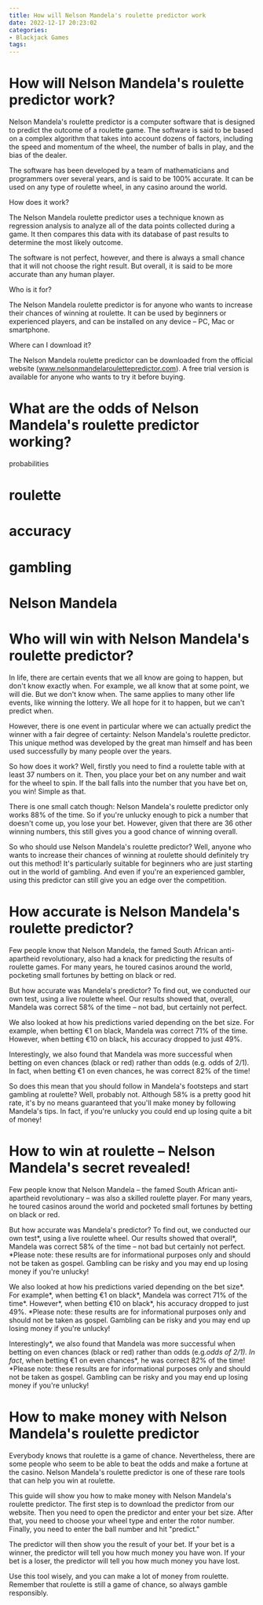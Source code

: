 ```yaml
---
title: How will Nelson Mandela's roulette predictor work
date: 2022-12-17 20:23:02
categories:
- Blackjack Games
tags:
---
```



#  How will Nelson Mandela's roulette predictor work?

Nelson Mandela's roulette predictor is a computer software that is designed to predict the outcome of a roulette game. The software is said to be based on a complex algorithm that takes into account dozens of factors, including the speed and momentum of the wheel, the number of balls in play, and the bias of the dealer.

The software has been developed by a team of mathematicians and programmers over several years, and is said to be 100% accurate. It can be used on any type of roulette wheel, in any casino around the world.

How does it work?

The Nelson Mandela roulette predictor uses a technique known as regression analysis to analyze all of the data points collected during a game. It then compares this data with its database of past results to determine the most likely outcome.

The software is not perfect, however, and there is always a small chance that it will not choose the right result. But overall, it is said to be more accurate than any human player.

Who is it for?

The Nelson Mandela roulette predictor is for anyone who wants to increase their chances of winning at roulette. It can be used by beginners or experienced players, and can be installed on any device – PC, Mac or smartphone.

Where can I download it?

The Nelson Mandela roulette predictor can be downloaded from the official website (www.nelsonmandelaroulettepredictor.com). A free trial version is available for anyone who wants to try it before buying.

#  What are the odds of Nelson Mandela's roulette predictor working?

 probabilities
# roulette
# accuracy
# gambling
# Nelson Mandela

#  Who will win with Nelson Mandela's roulette predictor?

In life, there are certain events that we all know are going to happen, but don't know exactly when. For example, we all know that at some point, we will die. But we don't know when. The same applies to many other life events, like winning the lottery. We all hope for it to happen, but we can't predict when.

However, there is one event in particular where we can actually predict the winner with a fair degree of certainty: Nelson Mandela's roulette predictor. This unique method was developed by the great man himself and has been used successfully by many people over the years.

So how does it work? Well, firstly you need to find a roulette table with at least 37 numbers on it. Then, you place your bet on any number and wait for the wheel to spin. If the ball falls into the number that you have bet on, you win! Simple as that.

There is one small catch though: Nelson Mandela's roulette predictor only works 88% of the time. So if you're unlucky enough to pick a number that doesn't come up, you lose your bet. However, given that there are 36 other winning numbers, this still gives you a good chance of winning overall.

So who should use Nelson Mandela's roulette predictor? Well, anyone who wants to increase their chances of winning at roulette should definitely try out this method! It's particularly suitable for beginners who are just starting out in the world of gambling. And even if you're an experienced gambler, using this predictor can still give you an edge over the competition.

#  How accurate is Nelson Mandela's roulette predictor?

Few people know that Nelson Mandela, the famed South African anti-apartheid revolutionary, also had a knack for predicting the results of roulette games. For many years, he toured casinos around the world, pocketing small fortunes by betting on black or red.

But how accurate was Mandela's predictor? To find out, we conducted our own test, using a live roulette wheel. Our results showed that, overall, Mandela was correct 58% of the time – not bad, but certainly not perfect.

We also looked at how his predictions varied depending on the bet size. For example, when betting €1 on black, Mandela was correct 71% of the time. However, when betting €10 on black, his accuracy dropped to just 49%.

Interestingly, we also found that Mandela was more successful when betting on even chances (black or red) rather than odds (e.g. odds of 2/1). In fact, when betting €1 on even chances, he was correct 82% of the time!

So does this mean that you should follow in Mandela's footsteps and start gambling at roulette? Well, probably not. Although 58% is a pretty good hit rate, it's by no means guaranteed that you'll make money by following Mandela's tips. In fact, if you're unlucky you could end up losing quite a bit of money!

# How to win at roulette – Nelson Mandela's secret revealed!

Few people know that Nelson Mandela – the famed South African anti-apartheid revolutionary – was also a skilled roulette player. For many years, he toured casinos around the world and pocketed small fortunes by betting on black or red.

But how accurate was Mandela's predictor? To find out, we conducted our own test*, using a live roulette wheel. Our results showed that overall*, Mandela was correct 58% of the time – not bad but certainly not perfect.      *Please note: these results are for informational purposes only and should not be taken as gospel. Gambling can be risky and you may end up losing money if you're unlucky!


We also looked at how his predictions varied depending on the bet size*. For example*, when betting €1 on black*, Mandela was correct 71% of the time*. However*, when betting €10 on black*, his accuracy dropped to just 49%.    *Please note: these results are for informational purposes only and should not be taken as gospel. Gambling can be risky and you may end up losing money if you're unlucky!

Interestingly*, we also found that Mandela was more successful when betting on even chances (black or red) rather than odds (e.g.*odds of 2/1). In fact*, when betting €1 on even chances*, he was correct 82% of the time!  *Please note: these results are for informational purposes only and should not be taken as gospel. Gambling can be risky and you may end up losing money if you're unlucky!

#  How to make money with Nelson Mandela's roulette predictor

Everybody knows that roulette is a game of chance. Nevertheless, there are some people who seem to be able to beat the odds and make a fortune at the casino. Nelson Mandela's roulette predictor is one of these rare tools that can help you win at roulette.

This guide will show you how to make money with Nelson Mandela's roulette predictor. The first step is to download the predictor from our website. Then you need to open the predictor and enter your bet size. After that, you need to choose your wheel type and enter the rotor number. Finally, you need to enter the ball number and hit "predict."

The predictor will then show you the result of your bet. If your bet is a winner, the predictor will tell you how much money you have won. If your bet is a loser, the predictor will tell you how much money you have lost.

Use this tool wisely, and you can make a lot of money from roulette. Remember that roulette is still a game of chance, so always gamble responsibly.